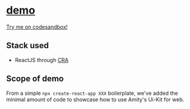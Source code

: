 # [demo](https://krit-amity.github.io/asc-ui-kit-demo/)

[Try me on codesandbox!](https://codesandbox.io/s/github/AmityCo/Amity-Social-Cloud-Web-Sample-Apps/tree/main/ui-kit-app)

## Stack used

- ReactJS through [CRA](https://reactjs.org/docs/create-a-new-react-app.html)

## Scope of demo

From a simple `npx create-react-app XXX` boilerplate, we've added the minimal amount of code to showcase how to use Amity's Ui-Kit for web.
